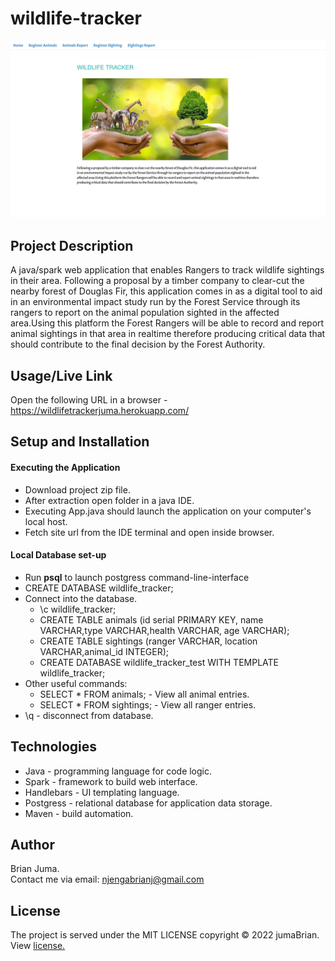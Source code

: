 # wildlife-tracker
<p align="center"><img src="Screenshot.png"></p>

## Project Description
A java/spark web application that enables Rangers to track wildlife sightings in their area. Following 
a proposal by a timber company to clear-cut the nearby forest of Douglas Fir, this application
comes in as a digital tool to aid in an environmental impact study run by the Forest Service through
its rangers to report on the animal population sighted in the affected area.Using this platform
the Forest Rangers will be able to record and report animal sightings in that area in realtime 
therefore producing critical data that should contribute to the final decision by the Forest Authority.

## Usage/Live Link
Open the following URL in a browser -  https://wildlifetrackerjuma.herokuapp.com/

## Setup and Installation
#### Executing the Application
* Download project zip file.
* After extraction open folder in a java IDE.
* Executing App.java should launch the application on your computer's local host.
* Fetch site url from the IDE terminal and open inside browser.

#### Local Database set-up
* Run **psql** to launch postgress command-line-interface
* CREATE DATABASE wildlife_tracker;
* Connect into the database.
  * \c wildlife_tracker;
  * CREATE TABLE animals (id serial PRIMARY KEY, name VARCHAR,type VARCHAR,health VARCHAR, age VARCHAR);
  * CREATE TABLE sightings (ranger VARCHAR, location VARCHAR,animal_id INTEGER);
  * CREATE DATABASE wildlife_tracker_test WITH TEMPLATE wildlife_tracker;
* Other useful commands:
    * SELECT * FROM animals; - View all animal entries.
    * SELECT * FROM sightings; - View all ranger entries.
* \q - disconnect from database.

## Technologies 
* Java - programming language for code logic.
* Spark - framework to build web interface.
* Handlebars - UI templating language.
* Postgress - relational database for application data storage.
* Maven - build automation.
## Author
Brian Juma.
<br>
Contact me via email: njengabrianj@gmail.com

## License 
The project is served under the MIT LICENSE copyright &copy; 2022 jumaBrian.
View <a href="https://github.com/jumaBrian/wildlife-tracker/blob/master/LICENSE">license.</a>